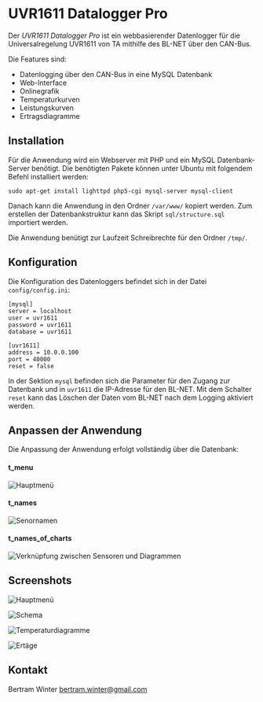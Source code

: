 UVR1611 Datalogger Pro
======

Der *UVR1611 Datalogger Pro* ist ein webbasierender Datenlogger für die Universalregelung UVR1611 von TA mithilfe des BL-NET über den CAN-Bus.

Die Features sind:
* Datenlogging über den CAN-Bus in eine MySQL Datenbank
* Web-Interface
* Onlinegrafik
* Temperaturkurven
* Leistungskurven
* Ertragsdiagramme

<!--Ein Beispiel der Anwendung befindet sich hier: [Demo](http://berwinter.dyndns.org/uvr1611/)-->

Installation
------

Für die Anwendung wird ein Webserver mit PHP und ein MySQL Datenbank-Server benötigt. Die benötigten Pakete können unter Ubuntu mit folgendem Befehl installiert werden:

	sudo apt-get install lighttpd php5-cgi mysql-server mysql-client

Danach kann die Anwendung in den Ordner `/var/www/` kopiert werden. Zum erstellen der Datenbankstruktur kann das Skript `sql/structure.sql` importiert werden. 

Die Anwendung benütigt zur Laufzeit Schreibrechte für den Ordner `/tmp/`.


Konfiguration
------

Die Konfiguration des Datenloggers befindet sich in der Datei `config/config.ini`:
 
	[mysql]
	server = localhost
	user = uvr1611
	password = uvr1611
	database = uvr1611
	
	[uvr1611]
	address = 10.0.0.100
	port = 40000
	reset = false

In der Sektion `mysql` befinden sich die Parameter für den Zugang zur Datenbank und in `uvr1611` die IP-Adresse für den BL-NET. Mit dem Schalter `reset` kann das Löschen der Daten vom BL-NET nach dem Logging aktiviert werden.

Anpassen der Anwendung
------

Die Anpassung der Anwendung erfolgt vollständig über die Datenbank:

#### t_menu ####

![Hauptmenü](./doc/t_menu.png)

#### t_names ####

![Senornamen](./doc/t_names.png)

#### t_names_of_charts ####

![Verknüpfung zwischen Sensoren und Diagrammen](./doc/t_names_of_charts.png)

Screenshots
------

![Hauptmenü](./doc/main.png)

![Schema](./doc/schema.png)

![Temperaturdiagramme](./doc/linien.png)

![Ertäge](./doc/balken.png)

Kontakt
------
Bertram Winter
bertram.winter@gmail.com
